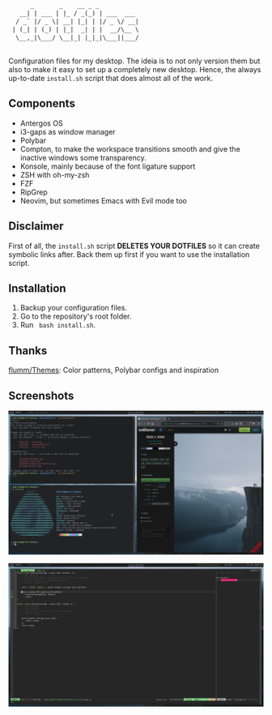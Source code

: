```
      _       _    __ _ _           
   __| | ___ | |_ / _(_) | ___  ___ 
  / _` |/ _ \| __| |_| | |/ _ \/ __|
 | (_| | (_) | |_|  _| | |  __/\__ \
  \__,_|\___/ \__|_| |_|_|\___||___/
                                    
```

Configuration files for my desktop. The ideia is to not only version them but also to make it easy to set up a completely new desktop. Hence, the always up-to-date `install.sh` script that does almost all of the work.

## Components

- Antergos OS
- i3-gaps as window manager
- Polybar
- Compton, to make the workspace transitions smooth and give the inactive windows some transparency.
- Konsole, mainly because of the font ligature support
- ZSH with oh-my-zsh
- FZF
- RipGrep
- Neovim, but sometimes Emacs with Evil mode too

## Disclaimer

First of all, the `install.sh` script **DELETES YOUR DOTFILES** so it can create symbolic links after. Back them up first if you want to use the installation script.

## Installation

1. Backup your configuration files.
2. Go to the repository's root folder.
2. Run ` bash install.sh`.

## Thanks

[flumm/Themes](https://github.com/flumm/Themes): Color patterns, Polybar configs and inspiration

## Screenshots

![Desktop overview](assets/desktop.png)

![Vim](assets/vim.png)

